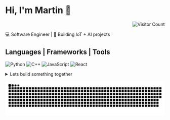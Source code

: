 # Hi, I'm Martin 👋
<div align="right">

![Visitor Count](https://visitor-badge.laobi.icu/badge?page_id=martin-arriaga.martin-arriaga&style=flat-square&label=Views&left_color=grey&right_color=lavender)

</div>





💻 Software Engineer | 🚀 Building IoT + AI projects  

## Languages | Frameworks | Tools 
![Python](https://img.shields.io/badge/-Python-3776AB?logo=python&logoColor=white)
![C++](https://img.shields.io/badge/-C++-00599C?logo=cplusplus&logoColor=white)
![JavaScript](https://img.shields.io/badge/-JavaScript-F7DF1E?logo=javascript&logoColor=black)
![React](https://img.shields.io/badge/-React-61DAFB?logo=react&logoColor=black)

<details>
  <summary> Lets build something together </summary>
  
  martinarriagaalejos@gmail.com
</details>


<div align="center">


  
![snake gif](https://github.com/martin-arriaga/martin-arriaga/blob/output/github-snake.svg)

</div>


